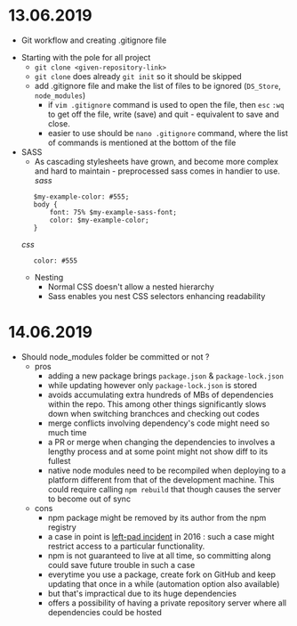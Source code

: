# 13.06.2019
* Git workflow and creating .gitignore file
- Starting with the pole for all project
    - `git clone <given-repository-link>`
    - `git clone` does already `git init` so it should be skipped
    - add .gitignore file and make the list of files to be ignored (`DS_Store`, `node_modules`)
        - if `vim .gitignore` command is used to open the file, then
         `esc` `:wq` to get off the file, write (save) and quit - equivalent to save and close.
        - easier to use should be `nano .gitignore` command, where the list of commands is mentioned at the bottom of the file
- SASS
    - As cascading stylesheets have grown, and become more complex and hard to maintain - preprocessed sass comes in handier to use.
    _sass_
    ```$my-example-sass-font: monospace, verdana;
       $my-example-color: #555; 
       body {
           font: 75% $my-example-sass-font;
           color: $my-example-color;
       }
    ```
    _css_
    ```body: 75% monospace, verdana;
       color: #555
    ```
    - Nesting
        - Normal CSS doesn't allow a nested hierarchy
        - Sass enables you nest CSS selectors enhancing readability
# 14.06.2019
- Should node_modules folder be committed or not ?
    - pros
        - adding a new package brings `package.json` & `package-lock.json`
        - while updating however only `package-lock.json` is stored
        - avoids accumulating extra hundreds of MBs of dependencies within the repo. This among other things significantly slows down when switching branchces and checking out codes
        - merge conflicts involving dependency's code might need so much time
        - a PR or merge when changing the dependencies to involves a lengthy process and at some point might not show diff to its fullest
        - native node modules need to be recompiled when deploying to a platform different from that of the development machine. This could require calling `npm rebuild` that though causes the server to become out of sync
    - cons
        - npm package might be removed by its author from the npm registry
        - a case in point is [left-pad incident](https://www.theregister.co.uk/2016/03/23/npm_left_pad_chaos/) in 2016 : such a case might restrict access to a particular functionality.
        - npm is not guaranteed to live at all time, so committing along could save future trouble in such a case
        - everytime you use a package, create fork on GitHub and keep updating that once in a while (automation option also available)
        - but that's impractical due to its huge dependencies
        - offers a possibility of having a private repository server where all dependencies could be hosted